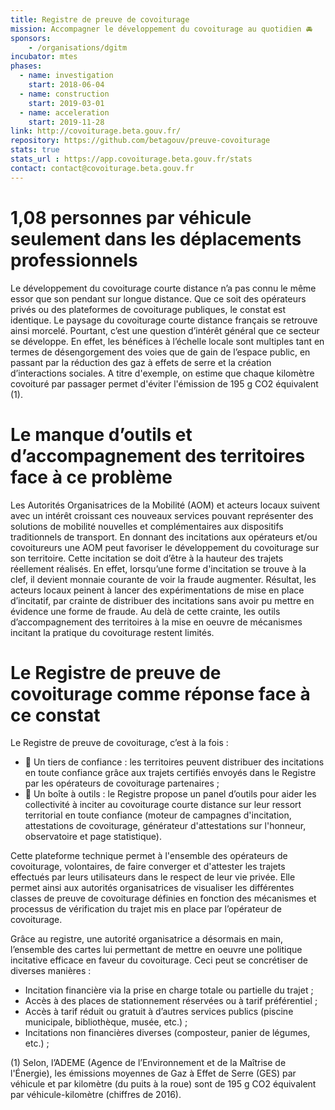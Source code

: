 ```yaml
---
title: Registre de preuve de covoiturage
mission: Accompagner le développement du covoiturage au quotidien 🚘
sponsors: 
    - /organisations/dgitm
incubator: mtes
phases:
  - name: investigation
    start: 2018-06-04
  - name: construction
    start: 2019-03-01
  - name: acceleration
    start: 2019-11-28
link: http://covoiturage.beta.gouv.fr/
repository: https://github.com/betagouv/preuve-covoiturage
stats: true
stats_url : https://app.covoiturage.beta.gouv.fr/stats
contact: contact@covoiturage.beta.gouv.fr
---
```


1,08 personnes par véhicule seulement dans les déplacements professionnels
==========================================================
Le développement du covoiturage courte distance n’a pas connu le même essor que son pendant sur longue distance. Que ce soit des opérateurs privés ou des plateformes de covoiturage publiques, le constat est identique. Le paysage du covoiturage courte distance français se retrouve ainsi morcelé. Pourtant, c’est une question d’intérêt général que ce secteur se développe. En effet, les bénéfices à l’échelle locale sont multiples tant en termes de désengorgement des voies que de gain de l’espace public, en passant par la réduction des gaz à effets de serre et la création d’interactions sociales. A titre d'exemple, on estime que chaque kilomètre covoituré par passager permet d'éviter l'émission de 195 g CO2 équivalent (1).

Le manque d’outils et d’accompagnement des territoires face à ce problème
========================================
Les Autorités Organisatrices de la Mobilité (AOM) et acteurs locaux suivent avec un intérêt croissant ces nouveaux services pouvant représenter des solutions de mobilité nouvelles et complémentaires aux dispositifs traditionnels de transport. En donnant des incitations aux opérateurs et/ou covoitureurs une AOM peut favoriser le développement du covoiturage sur son territoire. Cette incitation se doit d’être à la hauteur des trajets réellement réalisés. En effet, lorsqu’une forme d'incitation se trouve à la clef, il devient monnaie courante de voir la fraude augmenter. Résultat, les acteurs locaux peinent à lancer des expérimentations de mise en place d’incitatif, par crainte de distribuer des incitations sans avoir pu mettre en évidence une forme de fraude. Au delà de cette crainte, les outils d’accompagnement des territoires à la mise en oeuvre de mécanismes incitant la pratique du covoiturage restent limités.

Le Registre de preuve de covoiturage comme réponse face à ce constat
======================================
Le Registre de preuve de covoiturage, c’est à la fois :
- 🤝 Un tiers de confiance : les territoires peuvent distribuer des incitations en toute confiance grâce aux trajets certifiés envoyés dans le Registre par les opérateurs de covoiturage partenaires ;
- 📃 Un boîte à outils : le Registre propose un panel d’outils pour aider les collectivité à inciter au covoiturage courte distance sur leur ressort territorial en toute confiance (moteur de campagnes d'incitation, attestations de covoiturage, générateur d'attestations sur l'honneur, observatoire et page statistique).

Cette plateforme technique permet à l'ensemble des opérateurs de covoiturage, volontaires, de faire converger et d'attester les trajets effectués par leurs utilisateurs dans le respect de leur vie privée. Elle permet ainsi aux autorités organisatrices de visualiser les différentes classes de preuve de covoiturage définies en fonction des mécanismes et processus de vérification du trajet mis en place par l’opérateur de covoiturage.  

Grâce au registre, une autorité organisatrice a désormais en main, l’ensemble des cartes lui permettant de mettre en oeuvre une politique incitative efficace en faveur du covoiturage. Ceci peut se concrétiser de diverses manières :
- Incitation financière via la prise en charge totale ou partielle du trajet ;
- Accès à des places de stationnement réservées ou à tarif préférentiel ;
- Accès à tarif réduit ou gratuit à d’autres services publics (piscine municipale, bibliothèque, musée, etc.) ;
- Incitations non financières diverses (composteur, panier de légumes, etc.) ;

(1) Selon, l’ADEME (Agence de l’Environnement et de la Maîtrise de l'Énergie), les émissions moyennes de Gaz à Effet de Serre (GES) par véhicule et par kilomètre (du puits à la roue) sont de 195 g CO2 équivalent par véhicule-kilomètre (chiffres de 2016).
